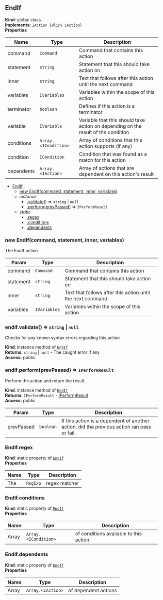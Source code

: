 <a name="EndIf"></a>
## EndIf
**Kind**: global class  
**Implements:** <code>IAction {@link IAction}</code>  
**Properties**

| Name | Type | Description |
| --- | --- | --- |
| command | <code>Command</code> | Command that contains this action |
| statement | <code>string</code> | Statement that this should take action on |
| inner | <code>string</code> | Text that follows after this action until the next command |
| variables | <code>IVariables</code> | Variables within the scope of this action |
| terminator | <code>boolean</code> | Defines if this action is a terminator |
| variable | <code>IVariable</code> | Variable that this should take action on depending on the result of the condition |
| conditions | <code>Array.&lt;ICondition&gt;</code> | Array of conditions that this action supports (if any) |
| condition | <code>ICondition</code> | Condition that was found as a match for this action |
| dependents | <code>Array.&lt;IAction&gt;</code> | Array of actions that are dependent on this action's result |


* [EndIf](#EndIf)
  * [new EndIf(command, statement, inner, variables)](#new_EndIf_new)
  * _instance_
    * [.validate()](#EndIf+validate) ⇒ <code>string</code> &#124; <code>null</code>
    * [.perform(prevPassed)](#EndIf+perform) ⇒ <code>IPerformResult</code>
  * _static_
    * [.regex](#EndIf.regex)
    * [.conditions](#EndIf.conditions)
    * [.dependents](#EndIf.dependents)

<a name="new_EndIf_new"></a>
### new EndIf(command, statement, inner, variables)
The EndIf action


| Param | Type | Description |
| --- | --- | --- |
| command | <code>Command</code> | Command that contains this action |
| statement | <code>string</code> | Statement that this should take action on |
| inner | <code>string</code> | Text that follows after this action until the next command |
| variables | <code>IVariables</code> | Variables within the scope of this action |

<a name="EndIf+validate"></a>
### endIf.validate() ⇒ <code>string</code> &#124; <code>null</code>
Checks for any known syntax errors regarding this action

**Kind**: instance method of <code>[EndIf](#EndIf)</code>  
**Returns**: <code>string</code> &#124; <code>null</code> - The caught error if any  
**Access:** public  
<a name="EndIf+perform"></a>
### endIf.perform(prevPassed) ⇒ <code>IPerformResult</code>
Perform the action and return the result.

**Kind**: instance method of <code>[EndIf](#EndIf)</code>  
**Returns**: <code>IPerformResult</code> - [IPerformResult](IPerformResult)  
**Access:** public  

| Param | Type | Description |
| --- | --- | --- |
| prevPassed | <code>boolean</code> | If this action is a dependent of another action, did the previous action ran pass or fail. |

<a name="EndIf.regex"></a>
### EndIf.regex
**Kind**: static property of <code>[EndIf](#EndIf)</code>  
**Properties**

| Name | Type | Description |
| --- | --- | --- |
| The | <code>RegExp</code> | regex matcher |

<a name="EndIf.conditions"></a>
### EndIf.conditions
**Kind**: static property of <code>[EndIf](#EndIf)</code>  
**Properties**

| Name | Type | Description |
| --- | --- | --- |
| Array | <code>Array.&lt;ICondition&gt;</code> | of conditions available to this action |

<a name="EndIf.dependents"></a>
### EndIf.dependents
**Kind**: static property of <code>[EndIf](#EndIf)</code>  
**Properties**

| Name | Type | Description |
| --- | --- | --- |
| Array | <code>Array.&lt;IAction&gt;</code> | of dependent actions |

